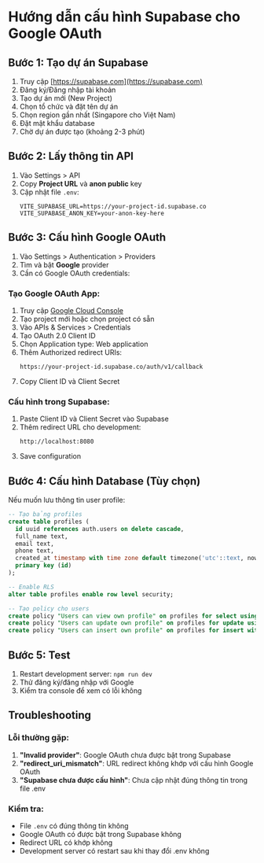 # Hướng dẫn cấu hình Supabase cho Google OAuth

## Bước 1: Tạo dự án Supabase

1. Truy cập [https://supabase.com](https://supabase.com)
2. Đăng ký/Đăng nhập tài khoản
3. Tạo dự án mới (New Project)
4. Chọn tổ chức và đặt tên dự án
5. Chọn region gần nhất (Singapore cho Việt Nam)
6. Đặt mật khẩu database
7. Chờ dự án được tạo (khoảng 2-3 phút)

## Bước 2: Lấy thông tin API

1. Vào Settings > API
2. Copy **Project URL** và **anon public** key
3. Cập nhật file `.env`:
   ```
   VITE_SUPABASE_URL=https://your-project-id.supabase.co
   VITE_SUPABASE_ANON_KEY=your-anon-key-here
   ```

## Bước 3: Cấu hình Google OAuth

1. Vào Settings > Authentication > Providers
2. Tìm và bật **Google** provider
3. Cần có Google OAuth credentials:

### Tạo Google OAuth App:
1. Truy cập [Google Cloud Console](https://console.cloud.google.com)
2. Tạo project mới hoặc chọn project có sẵn
3. Vào APIs & Services > Credentials
4. Tạo OAuth 2.0 Client ID
5. Chọn Application type: Web application
6. Thêm Authorized redirect URIs:
   ```
   https://your-project-id.supabase.co/auth/v1/callback
   ```
7. Copy Client ID và Client Secret

### Cấu hình trong Supabase:
1. Paste Client ID và Client Secret vào Supabase
2. Thêm redirect URL cho development:
   ```
   http://localhost:8080
   ```
3. Save configuration

## Bước 4: Cấu hình Database (Tùy chọn)

Nếu muốn lưu thông tin user profile:

```sql
-- Tạo bảng profiles
create table profiles (
  id uuid references auth.users on delete cascade,
  full_name text,
  email text,
  phone text,
  created_at timestamp with time zone default timezone('utc'::text, now()) not null,
  primary key (id)
);

-- Enable RLS
alter table profiles enable row level security;

-- Tạo policy cho users
create policy "Users can view own profile" on profiles for select using (auth.uid() = id);
create policy "Users can update own profile" on profiles for update using (auth.uid() = id);
create policy "Users can insert own profile" on profiles for insert with check (auth.uid() = id);
```

## Bước 5: Test

1. Restart development server: `npm run dev`
2. Thử đăng ký/đăng nhập với Google
3. Kiểm tra console để xem có lỗi không

## Troubleshooting

### Lỗi thường gặp:

1. **"Invalid provider"**: Google OAuth chưa được bật trong Supabase
2. **"redirect_uri_mismatch"**: URL redirect không khớp với cấu hình Google OAuth
3. **"Supabase chưa được cấu hình"**: Chưa cập nhật đúng thông tin trong file .env

### Kiểm tra:
- File `.env` có đúng thông tin không
- Google OAuth có được bật trong Supabase không  
- Redirect URL có khớp không
- Development server có restart sau khi thay đổi .env không